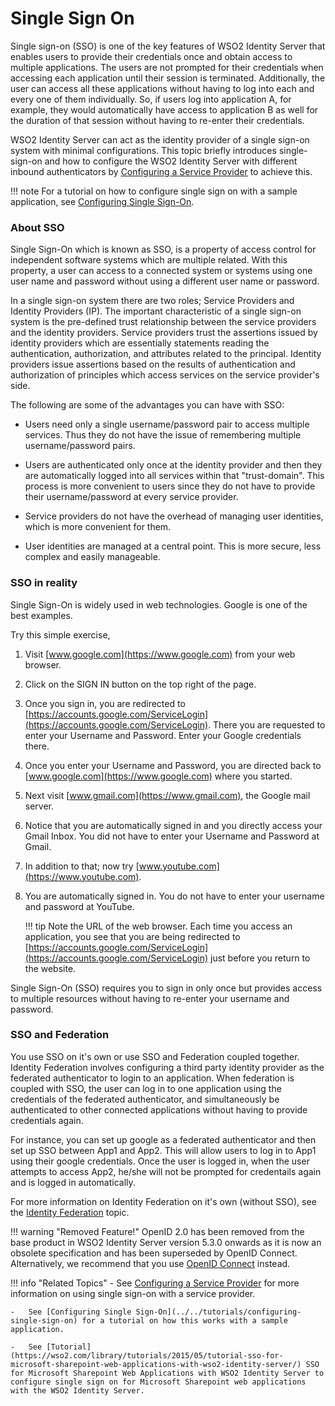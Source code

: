 # Single Sign On

Single sign-on (SSO) is one of the key features of WSO2 Identity Server that enables users to provide their credentials once and obtain access to multiple applications. The users are not prompted for their credentials when accessing each application until their session is terminated. Additionally, the user can access all these applications without having to log into each and every one of them individually. So, if users log into application A, for example, they would automatically have access to application B as well for the duration of that session without having to re-enter their credentials.

WSO2 Identity Server can act as the identity provider of a single sign-on system with minimal configurations. This topic briefly introduces single-sign-on and how to configure the WSO2 Identity Server with different inbound authenticators by [Configuring a Service Provider](../../learn/adding-and-configuring-a-service-provider) to achieve this. 

!!! note
    For a tutorial on how to configure single sign on with a sample application, see [Configuring Single Sign-On](../../tutorials/configuring-single-sign-on).

### About SSO

Single Sign-On which is known as SSO, is a property of access control for independent software systems which are multiple related. With this property, a user can access to a connected system or systems using one user name and password without using a different user name or password.

In a single sign-on system there are two roles; Service Providers and Identity Providers (IP). The important characteristic of a single sign-on system is the pre-defined trust relationship between the service providers and the identity providers. Service providers trust the assertions issued by identity providers which are essentially statements reading the authentication, authorization, and attributes related to the principal. Identity providers issue assertions based on the results of authentication and authorization of principles which access services on the service provider's side.

The following are some of the advantages you can have with SSO:

-   Users need only a single username/password pair to access multiple services. Thus they do not have the issue of remembering multiple             username/password pairs.

-   Users are authenticated only once at the identity provider and then they are automatically logged into all services within that                  "trust-domain". This process is more convenient to users since they do not have to provide their username/password at every service provider.

-   Service providers do not have the overhead of managing user identities, which is more convenient for them.

-   User identities are managed at a central point. This is more secure, less complex and easily manageable.

### SSO in reality

Single Sign-On is widely used in web technologies. Google is one of the best examples.

Try this simple exercise,

1.  Visit [www.google.com](https://www.google.com) from your web browser.

2.  Click on the SIGN IN button on the top right of the page.

3.  Once you sign in, you are redirected to [https://accounts.google.com/ServiceLogin](https://accounts.google.com/ServiceLogin). There you are      requested to enter your Username and Password. Enter your Google credentials there.

4.  Once you enter your Username and Password, you are directed back to [www.google.com](https://www.google.com) where you started.

5.  Next visit [www.gmail.com](https://www.gmail.com), the Google mail server.

6.  Notice that you are automatically signed in and you directly access your Gmail Inbox. You did not have to enter your Username and Password       at Gmail.

7.  In addition to that; now try [www.youtube.com](https://www.youtube.com).

8.  You are automatically signed in. You do not have to enter your username and password at YouTube.

    !!! tip 
        Note the URL of the web browser. Each time you access an application, you see that you are being redirected to [https://accounts.google.com/ServiceLogin](https://accounts.google.com/ServiceLogin) just before you return to the website.

Single Sign-On (SSO) requires you to sign in only once but provides access to multiple resources without having to re-enter your username and password.

### SSO and Federation

You use SSO on it's own or use SSO and Federation coupled together. Identity Federation involves configuring a third party identity provider as the federated authenticator to login to an application. When federation is coupled with SSO, the user can log in to one application using the credentials of the federated authenticator, and simultaneously be authenticated to other connected applications without having to provide credentials again.

For instance, you can set up google as a federated authenticator and then set up SSO between App1 and App2.  This will allow users to log in to App1 using their google credentials. Once the user is logged in, when the user attempts to access App2, he/she will not be prompted for credentails again and is logged in automatically. 

For more information on Identity Federation on it's own (without SSO), see the [Identity Federation](../../tutorials/identity-federation) topic.

!!! warning "Removed Feature!"
    OpenID 2.0 has been removed from the base product in WSO2 Identity Server version 5.3.0 onwards as it is now an obsolete specification and has been superseded by OpenID Connect. Alternatively, we recommend that you use [OpenID Connect](../../tutorials/oauth2-openid-connect) instead. 

!!! info "Related Topics"
    -   See [Configuring a Service Provider](../../learn/adding-and-configuring-a-service-provider) for more information on using single sign-on with a service provider. 
    
    -   See [Configuring Single Sign-On](../../tutorials/configuring-single-sign-on) for a tutorial on how this works with a sample application.
    
    -   See [Tutorial](https://wso2.com/library/tutorials/2015/05/tutorial-sso-for-microsoft-sharepoint-web-applications-with-wso2-identity-server/) SSO for Microsoft Sharepoint Web Applications with WSO2 Identity Server to configure single sign on for Microsoft Sharepoint web applications with the WSO2 Identity Server.

